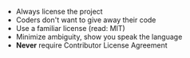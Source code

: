 ---
---

* Always license the project
* Coders don't want to give away their code
* Use a familiar license (read: MIT)
* Minimize ambiguity, show you speak the language
* **Never** require Contributor License Agreement